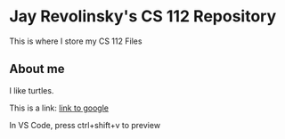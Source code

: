# Jay Revolinsky's CS 112 Repository
This is where I store my CS 112 Files

## About me
I like turtles.

This is a link: [link to google](https://www.google.com/)

In VS Code, press ctrl+shift+v to preview